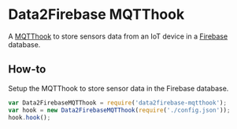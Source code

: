 # Data2Firebase MQTThook
A [MQTThook][mqtthook] to store sensors data from an IoT device in a [Firebase][firebase] database.

## How-to
Setup the MQTThook to store sensor data in the Firebase database.
```js
var Data2FirebaseMQTThook = require('data2firebase-mqtthook');
var hook = new Data2FirebaseMQTThook(require('./config.json'));
hook.hook();
```

[mqtthook]: https://github.com/evanxd/mqtthook
[firebase]: https://firebase.google.com
